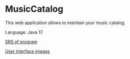 # MusicCatalog

This web application allows to maintain your music catalog.

Language: Java 17.

[SRS of program](https://github.com/fxynix/SigmaMusicCatalog/blob/main/docs/SRS.md) 

[User interface images](https://github.com/fxynix/SigmaMusicCatalog/tree/main/docs/mockups)